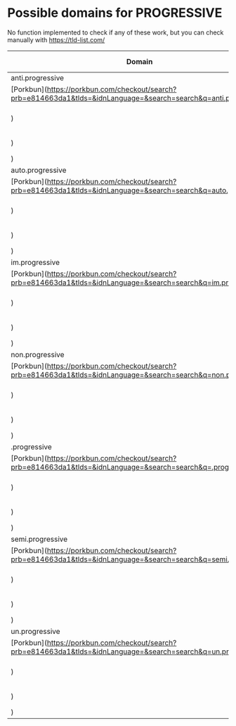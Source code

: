# Possible domains for PROGRESSIVE

No function implemented to check if any of these work, but you can check manually with https://tld-list.com/

| Domain | Porkbun | NameCheap | Google Domains |
|---|---|---|---|
| anti.progressive | [Porkbun](https://porkbun.com/checkout/search?prb=e814663da1&tlds=&idnLanguage=&search=search&q=anti.progressive) | [Namecheap](https://www.namecheap.com/domains/registration/results/?domain=anti.progressive) | [Google](https://domains.google.com/registrar/search?searchTerm=anti.progressive) |
| auto.progressive | [Porkbun](https://porkbun.com/checkout/search?prb=e814663da1&tlds=&idnLanguage=&search=search&q=auto.progressive) | [Namecheap](https://www.namecheap.com/domains/registration/results/?domain=auto.progressive) | [Google](https://domains.google.com/registrar/search?searchTerm=auto.progressive) |
| im.progressive | [Porkbun](https://porkbun.com/checkout/search?prb=e814663da1&tlds=&idnLanguage=&search=search&q=im.progressive) | [Namecheap](https://www.namecheap.com/domains/registration/results/?domain=im.progressive) | [Google](https://domains.google.com/registrar/search?searchTerm=im.progressive) |
| non.progressive | [Porkbun](https://porkbun.com/checkout/search?prb=e814663da1&tlds=&idnLanguage=&search=search&q=non.progressive) | [Namecheap](https://www.namecheap.com/domains/registration/results/?domain=non.progressive) | [Google](https://domains.google.com/registrar/search?searchTerm=non.progressive) |
| .progressive | [Porkbun](https://porkbun.com/checkout/search?prb=e814663da1&tlds=&idnLanguage=&search=search&q=.progressive) | [Namecheap](https://www.namecheap.com/domains/registration/results/?domain=.progressive) | [Google](https://domains.google.com/registrar/search?searchTerm=.progressive) |
| semi.progressive | [Porkbun](https://porkbun.com/checkout/search?prb=e814663da1&tlds=&idnLanguage=&search=search&q=semi.progressive) | [Namecheap](https://www.namecheap.com/domains/registration/results/?domain=semi.progressive) | [Google](https://domains.google.com/registrar/search?searchTerm=semi.progressive) |
| un.progressive | [Porkbun](https://porkbun.com/checkout/search?prb=e814663da1&tlds=&idnLanguage=&search=search&q=un.progressive) | [Namecheap](https://www.namecheap.com/domains/registration/results/?domain=un.progressive) | [Google](https://domains.google.com/registrar/search?searchTerm=un.progressive) |
